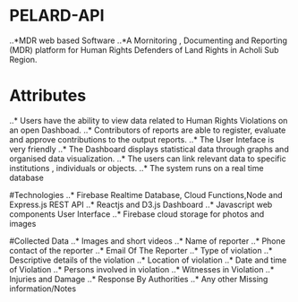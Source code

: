 # PELARD-API
..*MDR web based Software 
..*A Mornitoring , Documenting and Reporting (MDR) platform for Human Rights Defenders of Land Rights in Acholi Sub Region. 

# Attributes
..*	Users have the ability to view data related to Human Rights Violations on an open Dashboad.
..* Contributors of reports are  able to register, evaluate and approve contributions to the output reports.
..* The User Inteface is very friendly
..* The Dashboard displays statistical data through graphs and organised data visualization.
..* The users can link relevant data to specific institutions , individuals or objects.
..* The system runs on a real time database

#Technologies
..* Firebase Realtime Database, Cloud Functions,Node and Express.js  REST API
..* Reactjs and D3.js Dashboard
..* Javascript web components User Interface
..* Firebase cloud storage for photos and images

#Collected Data
..* Images and short videos 
..* Name of reporter
..* Phone contact of the reporter
..* Email Of The Reporter
..* Type of violation
..* Descriptive details of the violation
..* Location of violation
..* Date and time of Violation
..* Persons involved in violation
..* Witnesses in Violation
..* Injuries and Damage
..* Response By Authorities
..* Any other Missing information/Notes





